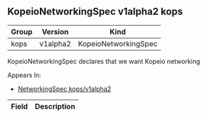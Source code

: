 ## KopeioNetworkingSpec v1alpha2 kops

Group        | Version     | Kind
------------ | ---------- | -----------
kops | v1alpha2 | KopeioNetworkingSpec



KopeioNetworkingSpec declares that we want Kopeio networking

<aside class="notice">
Appears In:

<ul> 
<li><a href="#networkingspec-v1alpha2-kops">NetworkingSpec kops/v1alpha2</a></li>
</ul></aside>

Field        | Description
------------ | -----------

